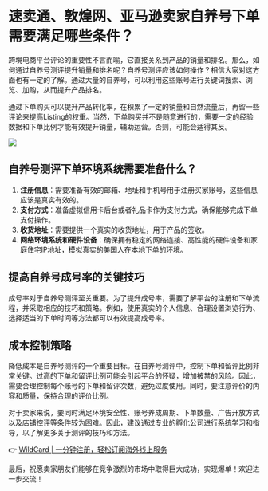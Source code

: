 # 速卖通、敦煌网、亚马逊卖家自养号下单需要满足哪些条件？

跨境电商平台评论的重要性不言而喻，它直接关系到产品的销量和排名。那么，如何通过自养号测评提升销量和排名呢？自养号测评应该如何操作？相信大家对这方面也有一定的了解。通过大量的自养号，可以利用这些账号进行关键词搜索、浏览、加购，从而提升产品排名。

通过下单购买可以提升产品转化率，在积累了一定的销量和自然流量后，再留一些评论来提高Listing的权重。当然，下单购买并不是随意进行的，需要一定的经验数据和下单比例才能有效提升销量，辅助运营。否则，可能会适得其反。

![](https://bbtdd.com/img/4317610674.webp)

## 自养号测评下单环境系统需要准备什么？

1. **注册信息**：需要准备有效的邮箱、地址和手机号用于注册买家账号，这些信息应该是真实有效的。
2. **支付方式**：准备虚拟信用卡后台或者礼品卡作为支付方式，确保能够完成下单支付操作。
3. **收货地址**：需要提供一个真实的收货地址，用于产品的签收。
4. **网络环境系统和硬件设备**：确保拥有稳定的网络连接、高性能的硬件设备和家庭住宅IP地址，模拟真实的美国人在本地下单的环境。

## 提高自养号成号率的关键技巧

成号率对于自养号测评至关重要。为了提升成号率，需要了解平台的注册和下单流程，并采取相应的技巧和策略。例如，使用真实的个人信息、合理设置浏览行为、选择适当的下单时间等方法都可以有效提高成号率。

## 成本控制策略

降低成本是自养号测评的一个重要目标。在自养号测评中，控制下单和留评比例非常关键。过高的下单和留评比例可能会引起平台的怀疑，增加被禁的风险。因此，需要合理控制每个账号的下单和留评次数，避免过度使用。同时，要注意评价的内容和质量，保持合理的评价比例。

对于卖家来说，要同时满足环境安全性、账号养成周期、下单数量、广告开放方式以及店铺控评等条件较为困难。因此，建议通过专业的孵化公司进行系统学习和指导，以了解更多关于测评的技巧和方法。

👉 [WildCard | 一分钟注册，轻松订阅海外线上服务](https://bbtdd.com/WildCard)

最后，祝愿卖家朋友们能够在竞争激烈的市场中取得巨大成功，实现爆单！欢迎进一步交流！